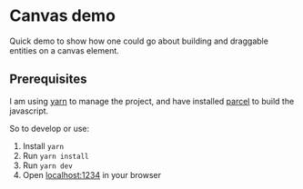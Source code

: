 # Canvas demo

Quick demo to show how one could go about building and draggable
entities on a canvas element.

## Prerequisites

I am using [yarn](https://yarnpkg.com/lang/en/docs/install/) to manage the project,
and have installed [parcel](https://parceljs.org/) to build the javascript.

So to develop or use:

1. Install `yarn`
1. Run `yarn install`
1. Run `yarn dev`
1. Open [localhost:1234](http://localhost:1234) in your browser
